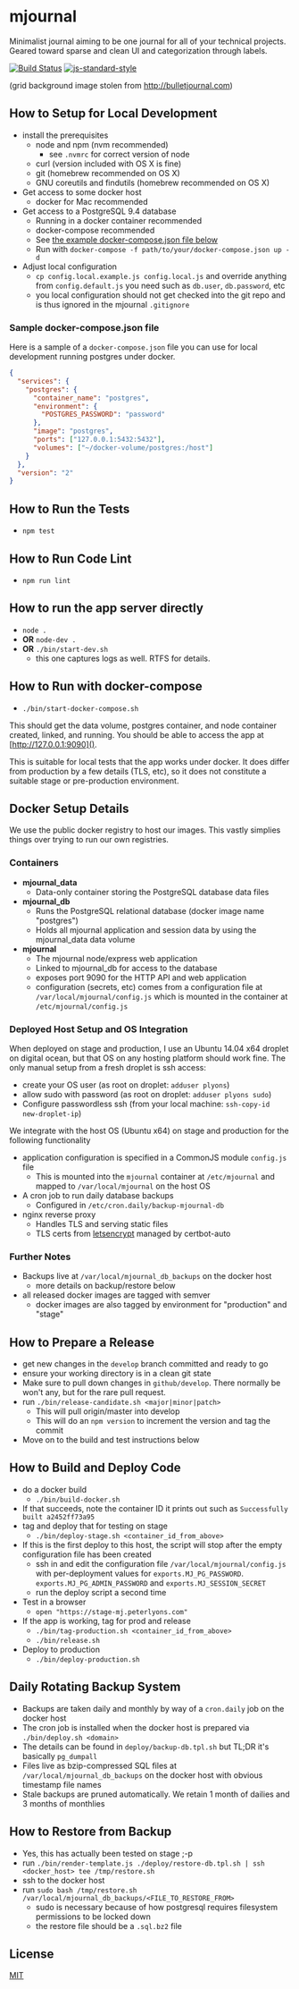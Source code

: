 # mjournal

Minimalist journal aiming to be one journal for all of your technical projects. Geared toward sparse and clean UI and categorization through labels.

[![Build Status](https://semaphoreci.com/api/v1/projects/ada70239-ae02-4cc2-9c7c-da1652fd03f0/617307/badge.svg)](https://semaphoreci.com/focusaurus/mjournal)
[![js-standard-style](https://img.shields.io/badge/code%20style-standard-brightgreen.svg)](http://standardjs.com/)

(grid background image stolen from http://bulletjournal.com)

## How to Setup for Local Development

- install the prerequisites
  - node and npm (nvm recommended)
    - see `.nvmrc` for correct version of node
  - curl (version included with OS X is fine)
  - git (homebrew recommended on OS X)
  - GNU coreutils and findutils (homebrew recommended on OS X)
- Get access to some docker host
  - docker for Mac recommended
- Get access to a PostgreSQL 9.4 database
  - Running in a docker container recommended
  - docker-compose recommended
  - See [the example docker-compose.json file below](#sample-docker-compose)
  - Run with `docker-compose -f path/to/your/docker-compose.json up -d`
- Adjust local configuration
  - `cp config.local.example.js config.local.js` and override anything from `config.default.js` you need such as `db.user`, `db.password`, etc
  - you local configuration should not get checked into the git repo and is thus ignored in the mjournal `.gitignore`

### <a name="sample-docker-compose"></a>Sample docker-compose.json file

Here is a sample of a `docker-compose.json` file you can use for local development running postgres under docker.

```json
{
  "services": {
    "postgres": {
      "container_name": "postgres",
      "environment": {
        "POSTGRES_PASSWORD": "password"
      },
      "image": "postgres",
      "ports": ["127.0.0.1:5432:5432"],
      "volumes": ["~/docker-volume/postgres:/host"]
    }
  },
  "version": "2"
}
```

## How to Run the Tests

- `npm test`

## How to Run Code Lint

- `npm run lint`

## How to run the app server directly

- `node .`
- **OR** `node-dev .`
- **OR** `./bin/start-dev.sh`
  - this one captures logs as well. RTFS for details.

## How to Run with docker-compose

- `./bin/start-docker-compose.sh`

This should get the data volume, postgres container, and node container created, linked, and running. You should be able to access the app at [http://127.0.0.1:9090]().

This is suitable for local tests that the app works under docker. It does differ from production by a few details (TLS, etc), so it does not constitute a suitable stage or pre-production environment.

## Docker Setup Details

We use the public docker registry to host our images. This vastly simplies things over trying to run our own registries.

### Containers

- **mjournal_data**
  - Data-only container storing the PostgreSQL database data files
- **mjournal_db**
  - Runs the PostgreSQL relational database (docker image name "postgres")
  - Holds all mjournal application and session data by using the mjournal_data data volume
- **mjournal**
  - The mjournal node/express web application
  - Linked to mjournal_db for access to the database
  - exposes port 9090 for the HTTP API and web application
  - configuration (secrets, etc) comes from a configuration file at `/var/local/mjournal/config.js` which is mounted in the container at `/etc/mjournal/config.js`

### Deployed Host Setup and OS Integration

When deployed on stage and production, I use an Ubuntu 14.04 x64 droplet on digital ocean, but that OS on any hosting platform should work fine. The only manual setup from a fresh droplet is ssh access:

- create your OS user (as root on droplet: `adduser plyons`)
- allow sudo with password (as root on droplet: `adduser plyons sudo`)
- Configure passwordless ssh (from your local machine: `ssh-copy-id  new-droplet-ip`)

We integrate with the host OS (Ubuntu x64) on stage and production for the following functionality

- application configuration is specified in a CommonJS module `config.js` file
  - This is mounted into the `mjournal` container at `/etc/mjournal` and mapped to `/var/local/mjournal` on the host OS
- A cron job to run daily database backups
  - Configured in `/etc/cron.daily/backup-mjournal-db`
- nginx reverse proxy
  - Handles TLS and serving static files
  - TLS certs from [letsencrypt](https://letsencrypt.org) managed by certbot-auto

### Further Notes

- Backups live at `/var/local/mjournal_db_backups` on the docker host
  - more details on backup/restore below
- all released docker images are tagged with semver
  - docker images are also tagged by environment for "production" and "stage"

## How to Prepare a Release

- get new changes in the `develop` branch committed and ready to go
- ensure your working directory is in a clean git state
- Make sure to pull down changes in `github/develop`. There normally be won't any, but for the rare pull request.
- run `./bin/release-candidate.sh <major|minor|patch>`
  - This will pull origin/master into develop
  - This will do an `npm version` to increment the version and tag the commit
- Move on to the build and test instructions below

## How to Build and Deploy Code

- do a docker build
  - `./bin/build-docker.sh`
- If that succeeds, note the container ID it prints out such as `Successfully built a2452ff73a95`
- tag and deploy that for testing on stage
  - `./bin/deploy-stage.sh <container_id_from_above>`
- If this is the first deploy to this host, the script will stop after the empty configuration file has been created
  - ssh in and edit the configuration file `/var/local/mjournal/config.js` with per-deployment values for `exports.MJ_PG_PASSWORD`. `exports.MJ_PG_ADMIN_PASSWORD` and `exports.MJ_SESSION_SECRET`
  - run the deploy script a second time
- Test in a browser
  - `open "https://stage-mj.peterlyons.com"`
- If the app is working, tag for prod and release
  - `./bin/tag-production.sh <container_id_from_above>`
  - `./bin/release.sh`
- Deploy to production
  - `./bin/deploy-production.sh`

## Daily Rotating Backup System

- Backups are taken daily and monthly by way of a `cron.daily` job on the docker host
- The cron job is installed when the docker host is prepared via `./bin/deploy.sh <domain>`
- The details can be found in `deploy/backup-db.tpl.sh` but TL;DR it's basically `pg_dumpall`
- Files live as bzip-compressed SQL files at `/var/local/mjournal_db_backups` on the docker host with obvious timestamp file names
- Stale backups are pruned automatically. We retain 1 month of dailies and 3 months of monthlies

## How to Restore from Backup

- Yes, this has actually been tested on stage ;-p
- run `./bin/render-template.js ./deploy/restore-db.tpl.sh | ssh <docker_host> tee /tmp/restore.sh`
- ssh to the docker host
- run `sudo bash /tmp/restore.sh /var/local/mjournal_db_backups/<FILE_TO_RESTORE_FROM>`
  - sudo is necessary because of how postgresql requires filesystem permissions to be locked down
  - the restore file should be a `.sql.bz2` file

## License

[MIT](license.txt)

